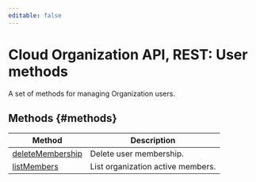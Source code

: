 ```yaml
---
editable: false
---
```


# Cloud Organization API, REST: User methods
A set of methods for managing Organization users.

## Methods {#methods}
Method | Description
--- | ---
[deleteMembership](deleteMembership.md) | Delete user membership.
[listMembers](listMembers.md) | List organization active members.